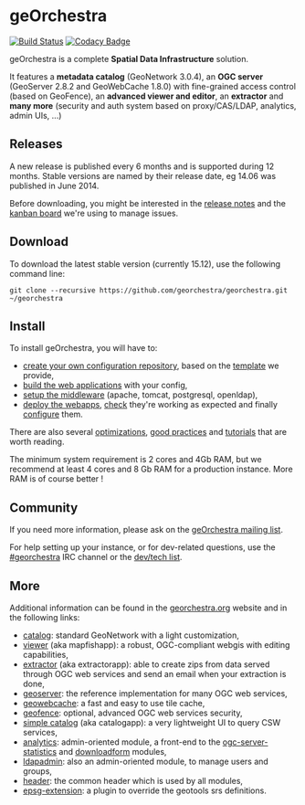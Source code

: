 # geOrchestra
[![Build Status](https://travis-ci.org/georchestra/georchestra.svg?branch=master)](https://travis-ci.org/georchestra/georchestra)
[![Codacy Badge](https://api.codacy.com/project/badge/grade/a879ac64588d4357ab72e79cd8026f99)](https://www.codacy.com/app/francois-vanderbiest/georchestra)

geOrchestra is a complete **Spatial Data Infrastructure** solution.

It features a **metadata catalog** (GeoNetwork 3.0.4), an **OGC server** (GeoServer 2.8.2 and GeoWebCache 1.8.0) with fine-grained access control (based on GeoFence), an **advanced viewer and editor**, an **extractor** and **many more** (security and auth system based on proxy/CAS/LDAP, analytics, admin UIs, ...)

## Releases

A new release is published every 6 months and is supported during 12 months. Stable versions are named by their release date, eg 14.06 was published in June 2014.  

Before downloading, you might be interested in the [release notes](RELEASE_NOTES.md) and the [kanban board](https://huboard.com/georchestra/georchestra) we're using to manage issues.

## Download

To download the latest stable version (currently 15.12), use the following command line:
```
git clone --recursive https://github.com/georchestra/georchestra.git ~/georchestra
```

## Install

To install geOrchestra, you will have to:
 * [create your own configuration repository](doc/config.md), based on the [template](https://github.com/georchestra/template) we provide,
 * [build the web applications](doc/build.md) with your config,
 * [setup the middleware](doc/setup.md) (apache, tomcat, postgresql, openldap),
 * [deploy the webapps](doc/deploy.md), [check](doc/check.md) they're working as expected and finally [configure](doc/post-deploy_config.md) them.

There are also several [optimizations](doc/optimizations.md), [good practices](doc/good_practices.md) and [tutorials](doc/tutorials.md) that are worth reading.

The minimum system requirement is 2 cores and 4Gb RAM, but we recommend at least 4 cores and 8 Gb RAM for a production instance.
More RAM is of course better !

## Community

If you need more information, please ask on the [geOrchestra mailing list](https://groups.google.com/forum/#!forum/georchestra). 

For help setting up your instance, or for dev-related questions, use the [#georchestra](https://kiwiirc.com/client/irc.freenode.net/georchestra) IRC channel or the [dev/tech list](https://groups.google.com/forum/#!forum/georchestra-dev).

## More

Additional information can be found in the [georchestra.org](http://www.georchestra.org/) website and in the following links:
 * [catalog](https://github.com/georchestra/geonetwork/blob/georchestra-gn3-15.12/README.md): standard GeoNetwork with a light customization, 
 * [viewer](mapfishapp/README.md) (aka mapfishapp): a robust, OGC-compliant webgis with editing capabilities,
 * [extractor](extractorapp/README.md) (aka extractorapp): able to create zips from data served through OGC web services and send an email when your extraction is done, 
 * [geoserver](http://geoserver.org/): the reference implementation for many OGC web services,
 * [geowebcache](http://geowebcache.org/): a fast and easy to use tile cache,
 * [geofence](https://github.com/georchestra/geofence/blob/georchestra/georchestra.md): optional, advanced OGC web services security,
 * [simple catalog](catalogapp/README.md) (aka catalogapp): a very lightweight UI to query CSW services,
 * [analytics](analytics/README.md): admin-oriented module, a front-end to the [ogc-server-statistics](ogc-server-statistics/README.md) and [downloadform](downloadform/README.md) modules,
 * [ldapadmin](ldapadmin/README.md): also an admin-oriented module, to manage users and groups,
 * [header](header/README.md): the common header which is used by all modules,
 * [epsg-extension](epsg-extension/README.md): a plugin to override the geotools srs definitions.
